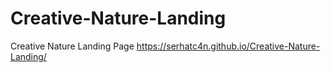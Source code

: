 # Creative-Nature-Landing
Creative Nature Landing Page
https://serhatc4n.github.io/Creative-Nature-Landing/
